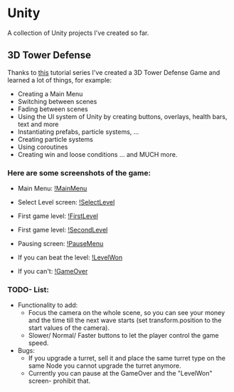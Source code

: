 # Unity
A collection of Unity projects I've created so far.

## 3D Tower Defense
Thanks to [this](https://www.youtube.com/watch?v=beuoNuK2tbk&list=PLPV2KyIb3jR4u5jX8za5iU1cqnQPmbzG0&index=1 "YouTube- Playlist") tutorial series I've created a 3D Tower Defense Game and learned a lot of things, for example:
- Creating a Main Menu
- Switching between scenes
- Fading between scenes
- Using the UI system of Unity by creating buttons, overlays, health bars, text and more
- Instantiating prefabs, particle systems, ...
- Creating particle systems
- Using coroutines
- Creating win and loose conditions
... and MUCH more.

### Here are some screenshots of the game:
* Main Menu:
[!MainMenu](./img/TowerDefense_3D/MainMenu.jpg)

* Select Level screen:
[!SelectLevel](./img/TowerDefense_3D/SelectLevel.jpg)

* First game level:
[!FirstLevel](./img/TowerDefense_3D/FirstLevel.jpg)

* First game level:
[!SecondLevel](./img/TowerDefense_3D/SecondLevel.jpg)

* Pausing screen:
[!PauseMenu](./img/TowerDefense_3D/PauseMenu.jpg)

* If you can beat the level:
[!LevelWon](./img/TowerDefense_3D/LevelWon.jpg)

* If you can't:
[!GameOver](./img/TowerDefense_3D/GameOver.jpg)

### TODO- List:
 * Functionality to add:
	 + Focus the camera on the whole scene, so you can see your money and the time till the next wave starts (set transform.position to the start values of the camera).
	 + Slower/ Normal/ Faster buttons to let the player control the game speed.
 * Bugs:
	+ If you upgrade a turret, sell it and place the same turret type on the same Node you cannot upgrade the turret anymore.
	+ Currently you can pause at the GameOver and the "LevelWon" screen- prohibit that.
